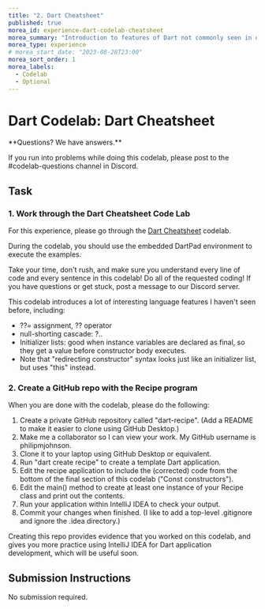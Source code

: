 ```yaml
---
title: "2. Dart Cheatsheet"
published: true
morea_id: experience-dart-codelab-cheatsheet
morea_summary: "Introduction to features of Dart not commonly seen in other programming languages."
morea_type: experience
# morea_start_date: "2023-08-28T23:00"
morea_sort_order: 1
morea_labels:
  - Codelab
  - Optional
---
```


# Dart Codelab: Dart Cheatsheet

<div class="alert alert-success" role="alert" markdown="1">
<i class="fa-solid fa-circle-check fa-xl"></i> **Questions? We have answers.**

If you run into problems while doing this codelab,  please post to the #codelab-questions channel in Discord.
</div>

## Task

### 1. Work through the Dart Cheatsheet Code Lab

For this experience, please go through the [Dart Cheatsheet](https://dart.dev/codelabs/dart-cheatsheet) codelab.

During the codelab, you should use the embedded DartPad environment to execute the examples. 

Take your time, don't rush, and make sure you understand every line of code and every sentence in this codelab! Do all of the requested coding! If you have questions or get stuck, post a message to our Discord server.

This codelab introduces a lot of interesting language features I haven't seen before, including:
* ??= assignment, ?? operator
* null-shorting cascade: ?..
* Initializer lists: good when instance variables are declared as final, so they get a value before constructor body executes.
* Note that "redirecting constructor" syntax looks just like an initializer list, but uses "this" instead.

### 2. Create a GitHub repo with the Recipe program

When you are done with the codelab, please do the following:

1. Create a private GitHub repository called "dart-recipe". (Add a README to make it easier to clone using GitHub Desktop.)
2. Make me a collaborator so I can view your work. My GitHub username is philipmjohnson.
3. Clone it to your laptop using GitHub Desktop or equivalent. 
4. Run "dart create recipe" to create a template Dart application. 
5. Edit the recipe application to include the (corrected) code from the bottom of the final section of this codelab ("Const constructors").  
6. Edit the main() method to create at least one instance of your Recipe class and print out the contents.
7. Run your application within IntelliJ IDEA to check your output. 
8. Commit your changes when finished. (I like to add a top-level .gitignore and ignore the .idea directory.)

Creating this repo provides evidence that you worked on this codelab, and gives you more practice using IntelliJ IDEA for Dart application development, which will be useful soon.

## Submission Instructions

No submission required.
